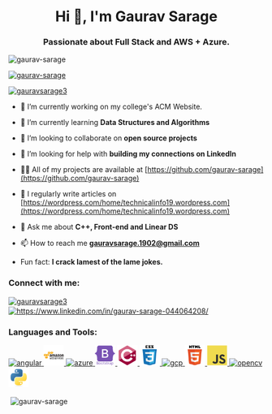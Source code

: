 <h1 align="center">Hi 👋, I'm Gaurav Sarage</h1>
<h3 align="center">Passionate about Full Stack and AWS + Azure.</h3>

<p align="left"> <img src="https://komarev.com/ghpvc/?username=gaurav-sarage&label=Profile%20views&color=0e75b6&style=flat" alt="gaurav-sarage" /> </p>

<p align="left"> <a href="https://github.com/ryo-ma/github-profile-trophy"><img src="https://github-profile-trophy.vercel.app/?username=gaurav-sarage" alt="gaurav-sarage" /></a> </p>

<p align="left"> <a href="https://twitter.com/gauravsarage4" target="blank"><img src="https://img.shields.io/twitter/follow/gauravsarage3?logo=twitter&style=for-the-badge" alt="gauravsarage3" /></a> </p>

- 🔭 I’m currently working on my college's ACM Website.

- 🌱 I’m currently learning **Data Structures and Algorithms**

- 👯 I’m looking to collaborate on **open source projects**

- 🤝 I’m looking for help with **building my connections on LinkedIn**

- 👨‍💻 All of my projects are available at [https://github.com/gaurav-sarage](https://github.com/gaurav-sarage)

- 📝 I regularly write articles on [https://wordpress.com/home/technicalinfo19.wordpress.com](https://wordpress.com/home/technicalinfo19.wordpress.com)

- 💬 Ask me about **C++, Front-end and Linear DS**

- 📫 How to reach me **gauravsarage.1902@gmail.com**

- Fun fact: **I crack lamest of the lame jokes.**

<h3 align="left">Connect with me:</h3>
<p align="left">
<a href="https://twitter.com/gauravsarage4" target="_blank"><img align="center" src="https://raw.githubusercontent.com/rahuldkjain/github-profile-readme-generator/master/src/images/icons/Social/twitter.svg" alt="gauravsarage3" height="30" width="40" /></a>
<a href="https://linkedin.com/in/https://www.linkedin.com/in/gaurav-sarage-044064208/" target="_blank"><img align="center" src="https://raw.githubusercontent.com/rahuldkjain/github-profile-readme-generator/master/src/images/icons/Social/linked-in-alt.svg" alt="https://www.linkedin.com/in/gaurav-sarage-044064208/" height="30" width="40" /></a>



<h3 align="left">Languages and Tools:</h3>
<p align="left"> <a href="https://angular.io" target="_blank"> <img src="https://angular.io/assets/images/logos/angular/angular.svg" alt="angular" width="40" height="40"/> </a> <a href="https://aws.amazon.com" target="_blank"> <img src="https://raw.githubusercontent.com/devicons/devicon/master/icons/amazonwebservices/amazonwebservices-original-wordmark.svg" alt="aws" width="40" height="40"/> </a> <a href="https://azure.microsoft.com/en-in/" target="_blank"> <img src="https://www.vectorlogo.zone/logos/microsoft_azure/microsoft_azure-icon.svg" alt="azure" width="40" height="40"/> </a> <a href="https://getbootstrap.com" target="_blank"> <img src="https://raw.githubusercontent.com/devicons/devicon/master/icons/bootstrap/bootstrap-plain-wordmark.svg" alt="bootstrap" width="40" height="40"/> </a> <a href="https://www.w3schools.com/cpp/" target="_blank"> <img src="https://raw.githubusercontent.com/devicons/devicon/master/icons/cplusplus/cplusplus-original.svg" alt="cplusplus" width="40" height="40"/> </a> <a href="https://www.w3schools.com/css/" target="_blank"> <img src="https://raw.githubusercontent.com/devicons/devicon/master/icons/css3/css3-original-wordmark.svg" alt="css3" width="40" height="40"/> </a> <a href="https://cloud.google.com" target="_blank"> <img src="https://www.vectorlogo.zone/logos/google_cloud/google_cloud-icon.svg" alt="gcp" width="40" height="40"/> </a> <a href="https://www.w3.org/html/" target="_blank"> <img src="https://raw.githubusercontent.com/devicons/devicon/master/icons/html5/html5-original-wordmark.svg" alt="html5" width="40" height="40"/> </a> <a href="https://developer.mozilla.org/en-US/docs/Web/JavaScript" target="_blank"> <img src="https://raw.githubusercontent.com/devicons/devicon/master/icons/javascript/javascript-original.svg" alt="javascript" width="40" height="40"/> </a> <a href="https://opencv.org/" target="_blank"> <img src="https://www.vectorlogo.zone/logos/opencv/opencv-icon.svg" alt="opencv" width="40" height="40"/> </a> <a href="https://www.python.org" target="_blank"> <img src="https://raw.githubusercontent.com/devicons/devicon/master/icons/python/python-original.svg" alt="python" width="40" height="40"/> </a> </p>

<p>&nbsp;<img align="center" src="https://github-readme-stats.vercel.app/api?username=gaurav-sarage&show_icons=true&locale=en" alt="gaurav-sarage" /></p>

